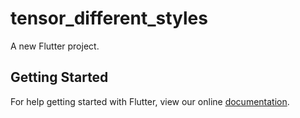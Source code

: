 # tensor_different_styles

A new Flutter project.

## Getting Started

For help getting started with Flutter, view our online
[documentation](https://flutter.io/).
